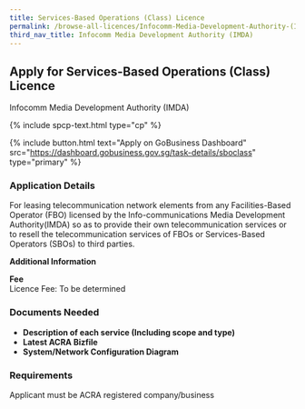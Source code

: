 ```yaml
---
title: Services-Based Operations (Class) Licence
permalink: /browse-all-licences/Infocomm-Media-Development-Authority-(IMDA)/Services-Based-Operations-(Class)-Licence
third_nav_title: Infocomm Media Development Authority (IMDA)
---
```


## Apply for Services-Based Operations (Class) Licence

Infocomm Media Development Authority (IMDA)

{% include spcp-text.html type="cp" %}

{% include button.html text="Apply on GoBusiness Dashboard" src="https://dashboard.gobusiness.gov.sg/task-details/sboclass" type="primary" %}

<H3>Application Details</H3>

<p>For leasing telecommunication network elements from any Facilities-Based Operator (FBO) licensed by the Info-communications Media Development Authority(IMDA) so as to provide their own telecommunication services or to resell the telecommunication services of FBOs or Services-Based Operators (SBOs) to third parties.</p>

<strong>Additional Information</strong>

<p><strong>Fee</strong><br />Licence Fee: To be determined</p>

<H3>Documents Needed</H3>

<ul>
<li><strong>Description of each service (Including scope and type)</strong></li>
<li><strong>Latest ACRA Bizfile</strong></li>
<li><strong>System/Network Configuration Diagram</strong></li>
</ul>

<H3>Requirements</H3>

Applicant must be ACRA registered company/business

